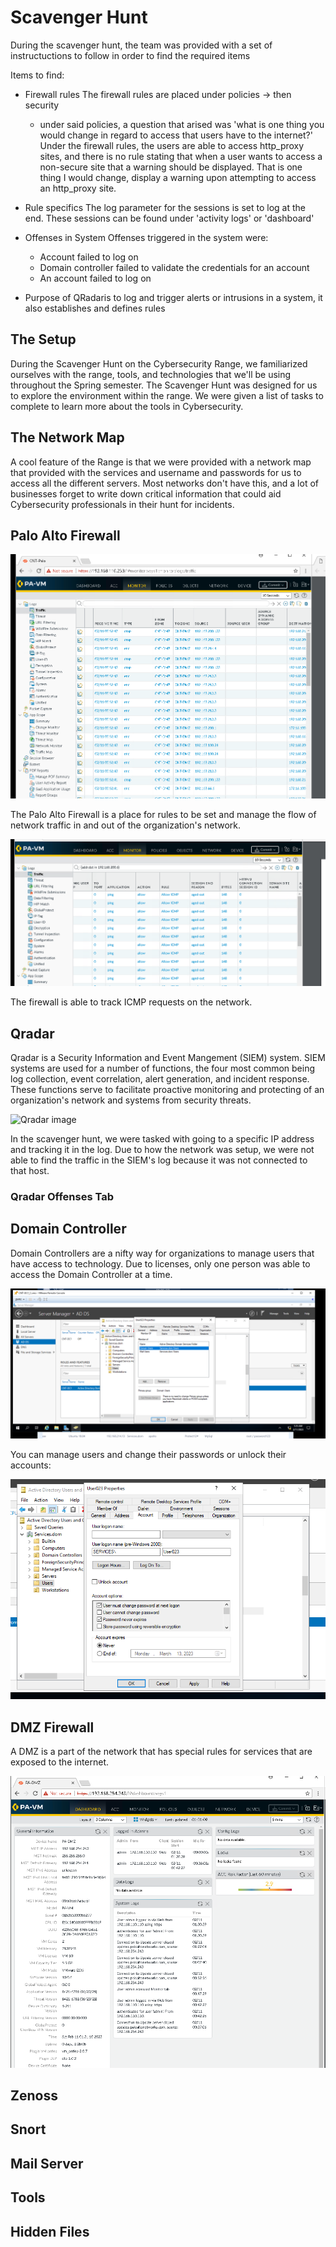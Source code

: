 # Scavenger Hunt

During the scavenger hunt, the team was provided with a set of instructuctions to follow in order to find the required items

Items to find:

- Firewall rules
  The firewall rules are placed under policies -> then security
  - under said policies, a question that arised was 'what is one thing you would change in regard to access that users have to the internet?'
    Under the firewall rules, the users are able to access http_proxy sites, and there is no rule stating that when a user wants to access a non-secure site that a warning should be displayed. That is one thing I would change, display a warning upon attempting to access an http_proxy site.
- Rule specifics
  The log parameter for the sessions is set to log at the end. These sessions can be found under 'activity logs' or 'dashboard'
- Offenses in System
  Offenses triggered in the system were:

  - Account failed to log on
  - Domain controller failed to validate the credentials for an account
  - An account failed to log on

- Purpose of QRadaris to log and trigger alerts or intrusions in a system, it also establishes and defines rules

## The Setup

During the Scavenger Hunt on the Cybersecurity Range, we familiarized ourselves with the range, tools, and technologies that we'll be using throughout the Spring semester. The Scavenger Hunt was designed for us to explore the environment within the range. We were given a list of tasks to complete to learn more about the tools in Cybersecurity.

## The Network Map

A cool feature of the Range is that we were provided with a network map that provided with the services and username and passwords for us to access all the different servers. Most networks don't have this, and a lot of businesses forget to write down critical information that could aid Cybersecurity professionals in their hunt for incidents. 

## Palo Alto Firewall

![Palo Alto Firewall Logs](/scavenger-hunt/img/scavengerHunt_Firewall_logs.png "Palo Alto Firewall Logs")

The Palo Alto Firewall is a place for rules to be set and manage the flow of network traffic in and out of the organization's network.

![Palo Alto Firewall Ping Query](/scavenger-hunt/img/scavengerHunt_Firewall_pingQuery.png "Palo Alto Firewall Ping Query")

The firewall is able to track ICMP requests on the network.

## Qradar

Qradar is a Security Information and Event Mangement (SIEM) system. SIEM systems are used for a number of functions, the four most common being log collection, event correlation, alert generation, and incident response. These functions serve to facilitate proactive monitoring and protecting of an organization's network and systems from security threats.

![Qradar image](/scavengerHunt_qradar_00.png)

In the scavenger hunt, we were tasked with going to a specific IP address and tracking it in the log. Due to how the network was setup, we were not able to find the traffic in the SIEM's log because it was not connected to that host.

### Qradar Offenses Tab

## Domain Controller

Domain Controllers are a nifty way for organizations to manage users that have access to technology. Due to licenses, only one person was able to access the Domain Controller at a time.

![Domain Controller](/scavenger-hunt/img/scavengerHunt_domainController_locateUserGroups.png "Domain Controller")

You can manage users and change their passwords or unlock their accounts:

![Domain Controller User Password](/scavenger-hunt/img/scavengerHunt_domainController_locateUserChangePasswod.png "Domain Controller User Password")

## DMZ Firewall

A DMZ is a part of the network that has special rules for services that are exposed to the internet. 

![DMZ](/scavenger-hunt/img/scavengerHunt_dmzFirewall_adminPage.png "DMZ Firewall")

## Zenoss

## Snort

## Mail Server

## Tools

## Hidden Files

